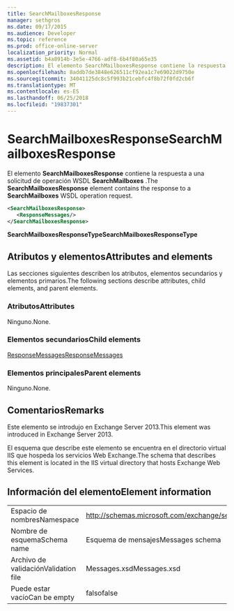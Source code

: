 ```yaml
---
title: SearchMailboxesResponse
manager: sethgros
ms.date: 09/17/2015
ms.audience: Developer
ms.topic: reference
ms.prod: office-online-server
localization_priority: Normal
ms.assetid: b4a8914b-3e5e-4766-adf8-6b4f80a65e35
description: El elemento SearchMailboxesResponse contiene la respuesta a una solicitud de operación WSDL SearchMailboxes.
ms.openlocfilehash: 8addb7de3848e626511cf92ea1c7e69022d9750e
ms.sourcegitcommit: 34041125dc8c5f993b21cebfc4f8b72f0fd2cb6f
ms.translationtype: MT
ms.contentlocale: es-ES
ms.lasthandoff: 06/25/2018
ms.locfileid: "19837301"
---
```

# <a name="searchmailboxesresponse"></a><span data-ttu-id="f406b-103">SearchMailboxesResponse</span><span class="sxs-lookup"><span data-stu-id="f406b-103">SearchMailboxesResponse</span></span>

<span data-ttu-id="f406b-104">El elemento **SearchMailboxesResponse** contiene la respuesta a una solicitud de operación WSDL **SearchMailboxes** .</span><span class="sxs-lookup"><span data-stu-id="f406b-104">The **SearchMailboxesResponse** element contains the response to a **SearchMailboxes** WSDL operation request.</span></span> 
  
```XML
<SearchMailboxesResponse>
   <ResponseMessages/>
</SearchMailboxesResponse>
```

 <span data-ttu-id="f406b-105">**SearchMailboxesResponseType**</span><span class="sxs-lookup"><span data-stu-id="f406b-105">**SearchMailboxesResponseType**</span></span>
## <a name="attributes-and-elements"></a><span data-ttu-id="f406b-106">Atributos y elementos</span><span class="sxs-lookup"><span data-stu-id="f406b-106">Attributes and elements</span></span>

<span data-ttu-id="f406b-107">Las secciones siguientes describen los atributos, elementos secundarios y elementos primarios.</span><span class="sxs-lookup"><span data-stu-id="f406b-107">The following sections describe attributes, child elements, and parent elements.</span></span>
  
### <a name="attributes"></a><span data-ttu-id="f406b-108">Atributos</span><span class="sxs-lookup"><span data-stu-id="f406b-108">Attributes</span></span>

<span data-ttu-id="f406b-109">Ninguno.</span><span class="sxs-lookup"><span data-stu-id="f406b-109">None.</span></span>
  
### <a name="child-elements"></a><span data-ttu-id="f406b-110">Elementos secundarios</span><span class="sxs-lookup"><span data-stu-id="f406b-110">Child elements</span></span>

[<span data-ttu-id="f406b-111">ResponseMessages</span><span class="sxs-lookup"><span data-stu-id="f406b-111">ResponseMessages</span></span>](responsemessages.md)
  
### <a name="parent-elements"></a><span data-ttu-id="f406b-112">Elementos principales</span><span class="sxs-lookup"><span data-stu-id="f406b-112">Parent elements</span></span>

<span data-ttu-id="f406b-113">Ninguno.</span><span class="sxs-lookup"><span data-stu-id="f406b-113">None.</span></span>
  
## <a name="remarks"></a><span data-ttu-id="f406b-114">Comentarios</span><span class="sxs-lookup"><span data-stu-id="f406b-114">Remarks</span></span>

<span data-ttu-id="f406b-115">Este elemento se introdujo en Exchange Server 2013.</span><span class="sxs-lookup"><span data-stu-id="f406b-115">This element was introduced in Exchange Server 2013.</span></span>
  
<span data-ttu-id="f406b-116">El esquema que describe este elemento se encuentra en el directorio virtual IIS que hospeda los servicios Web Exchange.</span><span class="sxs-lookup"><span data-stu-id="f406b-116">The schema that describes this element is located in the IIS virtual directory that hosts Exchange Web Services.</span></span>
  
## <a name="element-information"></a><span data-ttu-id="f406b-117">Información del elemento</span><span class="sxs-lookup"><span data-stu-id="f406b-117">Element information</span></span>

|||
|:-----|:-----|
|<span data-ttu-id="f406b-118">Espacio de nombres</span><span class="sxs-lookup"><span data-stu-id="f406b-118">Namespace</span></span>  <br/> |http://schemas.microsoft.com/exchange/services/2006/messages  <br/> |
|<span data-ttu-id="f406b-119">Nombre de esquema</span><span class="sxs-lookup"><span data-stu-id="f406b-119">Schema name</span></span>  <br/> |<span data-ttu-id="f406b-120">Esquema de mensajes</span><span class="sxs-lookup"><span data-stu-id="f406b-120">Messages schema</span></span>  <br/> |
|<span data-ttu-id="f406b-121">Archivo de validación</span><span class="sxs-lookup"><span data-stu-id="f406b-121">Validation file</span></span>  <br/> |<span data-ttu-id="f406b-122">Messages.xsd</span><span class="sxs-lookup"><span data-stu-id="f406b-122">Messages.xsd</span></span>  <br/> |
|<span data-ttu-id="f406b-123">Puede estar vacío</span><span class="sxs-lookup"><span data-stu-id="f406b-123">Can be empty</span></span>  <br/> |<span data-ttu-id="f406b-124">falso</span><span class="sxs-lookup"><span data-stu-id="f406b-124">false</span></span>  <br/> |
   


